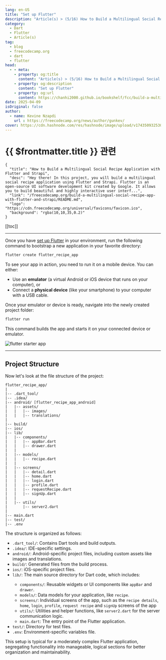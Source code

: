 ```yaml
---
lang: en-US
title: "Set up Flutter"
description: "Article(s) > (5/16) How to Build a Multilingual Social Recipe Application with Flutter and Strapi"
category:
  - Dart
  - Flutter
  - Article(s)
tag:
  - blog
  - freecodecamp.org
  - dart
  - flutter
head:
  - - meta:
    - property: og:title
      content: "Article(s) > (5/16) How to Build a Multilingual Social Recipe Application with Flutter and Strapi"
    - property: og:description
      content: "Set up Flutter"
    - property: og:url
      content: https://chanhi2000.github.io/bookshelf/fcc/build-a-multilingual-social-recipe-app-with-flutter-and-strapi/set-up-flutter.html
date: 2025-04-09
isOriginal: false
author:
  - name: Kevine Nzapdi
    url : https://freecodecamp.org/news/author/gunkev/
cover: https://cdn.hashnode.com/res/hashnode/image/upload/v1743509325302/fd7d5d6c-9a48-4037-9cc2-3b35a92b6006.png
---
```


# {{ $frontmatter.title }} 관련

```component VPCard
{
  "title": "How to Build a Multilingual Social Recipe Application with Flutter and Strapi",
  "desc": "Hey there! In this project, you will build a multilingual social recipe application using Flutter and Strapi. Flutter is an open-source UI software development kit created by Google. It allows you to build beautiful and highly interactive user interf...",
  "link": "/freecodecamp.org/build-a-multilingual-social-recipe-app-with-flutter-and-strapi/README.md",
  "logo": "https://cdn.freecodecamp.org/universal/favicons/favicon.ico",
  "background": "rgba(10,10,35,0.2)"
}
```

[[toc]]

---

<SiteInfo
  name="How to Build a Multilingual Social Recipe Application with Flutter and Strapi"
  desc="Hey there! In this project, you will build a multilingual social recipe application using Flutter and Strapi. Flutter is an open-source UI software development kit created by Google. It allows you to build beautiful and highly interactive user interf..."
  url="https://freecodecamp.org/news/build-a-multilingual-social-recipe-app-with-flutter-and-strapi#heading-set-up-flutter"
  logo="https://cdn.freecodecamp.org/universal/favicons/favicon.ico"
  preview="https://cdn.hashnode.com/res/hashnode/image/upload/v1743509325302/fd7d5d6c-9a48-4037-9cc2-3b35a92b6006.png"/>

Once you have [<VPIcon icon="iconfont icon-flutter"/>set up Flutte](https://docs.flutter.dev/get-started/install/windows/desktop)[r](https://docs.flutter.dev/get-started/install/windows/desktop) in your environment, run the following command to bootstrap a new application in your favorite directory:

```sh
flutter create flutter_recipe_app
```

To see your app in action, you need to run it on a mobile device. You can either:

- Use an **emulator** (a virtual Android or iOS device that runs on your computer), or
- Connect a **physical device** (like your smartphone) to your computer with a USB cable.

Once your emulator or device is ready, navigate into the newly created project folder:

```sh
flutter run
```

This command builds the app and starts it on your connected device or emulator.

![flutter starter app](https://cdn.hashnode.com/res/hashnode/image/upload/v1743505498936/6e1e461d-9fee-4e19-81e0-65d25ddebd63.png)

---

## Project Structure

Now let's look at the file structure of the project:

```plaintext :collapsed-lines title="folder-structure"
flutter_recipe_app/
|
|-- .dart_tool/
|-- .idea/
|-- android/ [flutter_recipe_app_android]
|   |-- assets/
|   |   |-- images/
|   |   |-- translations/
|
|-- build/
|-- ios/
|-- lib/
|   |-- components/
|   |   |-- appBar.dart
|   |   |-- drawer.dart
|   |
|   |-- models/
|   |   |-- recipe.dart
|   |
|   |-- screens/
|   |   |-- detail.dart
|   |   |-- home.dart
|   |   |-- login.dart
|   |   |-- profile.dart
|   |   |-- requestRecipe.dart
|   |   |-- signUp.dart
|   |
|   |-- utils/
|       |-- server2.dart
|
|-- main.dart
|-- test/
|-- .env
```

The structure is organized as follows:

- <VPIcon icon="fas fa-folder-open"/>`.dart_tool/`: Contains Dart tools and build outputs.
- <VPIcon icon="fas fa-folder-open"/>`.idea/`: IDE-specific settings.
- <VPIcon icon="fas fa-folder-open"/>`android/`: Android-specific project files, including custom assets like images and translations.
- <VPIcon icon="fas fa-folder-open"/>`build/`: Generated files from the build process.
- <VPIcon icon="fas fa-folder-open"/>`ios/`: iOS-specific project files.
- <VPIcon icon="fas fa-folder-open"/>`lib/`: The main source directory for Dart code, which includes:
    - <VPIcon icon="fas fa-folder-open"/>`components/`: Reusable widgets or UI components like `appBar` and `drawer`.
    - <VPIcon icon="fas fa-folder-open"/>`models/`: Data models for your application, like `recipe`.
    - <VPIcon icon="fas fa-folder-open"/>`screens/`: Individual screens of the app, such as the `recipe details`, `home`, `login`, `profile`, `request recipe` and `signUp` screens of the app
    - <VPIcon icon="fas fa-folder-open"/>`utils/`: Utilities and helper functions, like `server2.dart` for the server communication logic.
    - <VPIcon icon="fa-brands fa-dart-lang"/>`main.dart`: The entry point of the Flutter application.
- <VPIcon icon="fas fa-folder-open"/>`test/`: Directory for test files.
- <VPIcon icon="fas fa-file-lines"/>`.env`: Environment-specific variables file.

This setup is typical for a moderately complex Flutter application, segregating functionality into manageable, logical sections for better organization and maintainability.